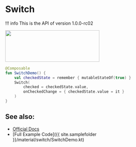 # Switch

!!! info
    This is the API of version 1.0.0-rc02
    
<p align="left">
  <img src ="{{ site.images }}/material/switch/SwitchDemo.png" height=100 width=300 />
</p>


```kotlin
@Composable
fun SwitchDemo() {
    val checkedState = remember { mutableStateOf(true) }
    Switch(
        checked = checkedState.value,
        onCheckedChange = { checkedState.value = it }
    )
}
```

## See also:
* [Official Docs](https://developer.android.com/reference/kotlin/androidx/compose/material/package-summary#switch)
* [Full Example Code]({{ site.samplefolder }}/material/switch/SwitchDemo.kt)
